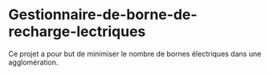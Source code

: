 # Gestionnaire-de-borne-de-recharge-lectriques
Ce projet a pour but de minimiser le nombre de bornes électriques dans une agglomération.
